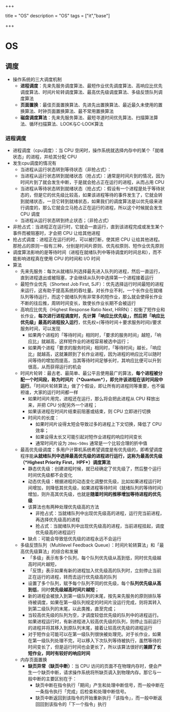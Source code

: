 

+++

title = "OS"
description = "OS"
tags = ["it","base"]

+++



# OS



## 调度

- 操作系统的三大调度机制
  - **进程调度**：先来先服务调度算法、最短作业优先调度算法、高响应比优先调度算法、时间片轮转调度算法、最高优先级调度算法、多级反馈队列调度算法
  - **页面置换**：最佳页面置换算法、先进先出置换算法、最近最久未使用的置换算法、时钟页面置换算法、最不常用置换算法
  - **磁盘调度算法**：先来先服务算法、最短寻道时间优先算法、扫描算法算法、循环扫描算法、LOOK与C-LOOK算法

### 进程调度

- 进程调度（cpu调度）：当 CPU 空闲时，操作系统就选择内存中的某个「就绪状态」的进程，并给其分配 CPU
- 发生cpu调度的情况有
  - 当进程从运行状态转到等待状态（非抢占式）：
  - 当进程从运行状态转到就绪状态（抢占式）：通常是时间片到的情况，因为时间片到了就会发生中断，于是就会抢占正在运行的进程，从而占用 CPU
  - 当进程从等待状态转到就绪状态（抢占式）：假设有一个进程是处于等待状态的，但是它的优先级比较高，如果该进程等待的事件发生了，它就会转到就绪状态，一旦它转到就绪状态，如果我们的调度算法是以优先级来进行调度的，那么它就会立马抢占正在运行的进程，所以这个时候就会发生 CPU 调度
  - 当进程从运行状态转到终止状态；（非抢占式）
- 非抢占式：当进程正在运行时，它就会一直运行，直到该进程完成或发生某个事件而被阻塞时，才会把 CPU 让给其他进程
- 抢占式调度：进程正在运行的时，可以被打断，使其把 CPU 让给其他进程。那抢占的原则一般有三种，分别是时间片原则、优先权原则、短作业优先原则
- 调度算法影响的是等待时间（进程在就绪队列中等待调度的时间总和），而不能影响进程真在使用 CPU 的时间和 I/O 时间
- 算法
  - 先来先服务：每次从就绪队列选择最先进入队列的进程，然后一直运行，直到进程退出或被阻塞，才会继续从队列中选择第一个进程接着运行
  - 最短作业优先（Shortest Job First, SJF）：优先选择运行时间最短的进程来运行，这有助于提高系统的吞吐量。对长作业不利，一个长作业在就绪队列等待运行，而这个就绪队列有非常多的短作业，那么就会使得长作业不断的往后推，周转时间变长，致使长作业长期不会被运行
  - 高响应比优先（Highest Response Ratio Next, HRRN）：权衡了短作业和长作业，**每次进行进程调度时，先计算「响应比优先级」，然后把「响应比优先级」最高的进程投入运行**，优先权=(等待时间＋要求服务时间)/要求服务时间，可以发现
    - 如果两个进程的「等待时间」相同时，「要求的服务时间」越短，「响应比」就越高，这样短作业的进程容易被选中运行；
    - 如果两个进程「要求的服务时间」相同时，「等待时间」越长，「响应比」就越高，这就兼顾到了长作业进程，因为进程的响应比可以随时间等待的增加而提高，当其等待时间足够长时，其响应比便可以升到很高，从而获得运行的机会
  - 时间片轮转：最古老、最简单、最公平且使用最广的算法，**每个进程被分配一个时间段，称为时间片（\*Quantum\*），即允许该进程在该时间段中运行**。「时间片轮转算法」做了个假设，即让所有的进程同等重要，也不偏袒谁，大家的运行时间都一样
    - 如果时间片用完，进程还在运行，那么将会把此进程从 CPU 释放出来，并把 CPU 分配另外一个进程；
    - 如果该进程在时间片结束前阻塞或结束，则 CPU 立即进行切换
    - 时间片的长度：
      - 如果时间片设得太短会导致过多的进程上下文切换，降低了 CPU 效率；
      - 如果设得太长又可能引起对短作业进程的响应时间变长
      - 通常时间片设为 `20ms~50ms` 通常是一个比较合理的折中值
  - 最高优先级调度：多用户计算机系统希望调度是有优先级的，即希望调度程序能**从就绪队列中选择最高优先级的进程进行运行，这称为最高优先级（\*Highest Priority First，HPF\*）调度算法**
    - 静态优先级：创建进程时候，就已经确定了优先级了，然后整个运行时间优先级都不会变化
    - 动态优先级：根据进程的动态变化调整优先级，比如如果进程运行时间增加，则降低其优先级，如果进程等待时间（就绪队列的等待时间）增加，则升高其优先级，也就是**随着时间的推移增加等待进程的优先级**
    - 该算法也有两种处理优先级高的方法
      - 非抢占式：当就绪队列中出现优先级高的进程，运行完当前进程，再选择优先级高的进程
      - 抢占式：当就绪队列中出现优先级高的进程，当前进程挂起，调度优先级高的进程运行
    - 缺点：可能会导致低优先级的进程永远不会运行
  - 多级反馈队列（Multilevel Feedback Queue）：时间片轮转算法」和「最高优先级算法」的综合和发展
    - 「多级」表示有多个队列，每个队列优先级从高到低，同时优先级越高时间片越短，
    - 「反馈」表示如果有新的进程加入优先级高的队列时，立刻停止当前正在运行的进程，转而去运行优先级高的队列
    - 设置了多个队列，赋予每个队列不同的优先级，每个**队列优先级从高到低**，同时**优先级越高时间片越短**；
    - 新的进程会被放入到第一级队列的末尾，按先来先服务的原则排队等待被调度，如果在第一级队列规定的时间片没运行完成，则将其转入到第二级队列的末尾，以此类推，直至完成；
    - 当较高优先级的队列为空，才调度较低优先级的队列中的进程运行。如果进程运行时，有新进程进入较高优先级的队列，则停止当前运行的进程并将其移入到原队列末尾，接着让较高优先级的进程运行
    - 对于短作业可能可以在第一级队列很快被处理完。对于长作业，如果在第一级队列处理不完，可以移入下次队列等待被执行，虽然等待的时间变长了，但是运行时间也会更长了，所以该算法很好的**兼顾了长短作业，同时有较好的响应时间**
  - 内存页面置换
    - **缺页异常（缺页中断）**：当 CPU 访问的页面不在物理内存时，便会产生一个缺页中断，请求操作系统将所缺页调入到物理内存。那它与一般中断的主要区别在于：
      - 缺页中断在指令执行「期间」产生和处理中断信号，而一般中断在一条指令执行「完成」后检查和处理中断信号。
      - 缺页中断返回到该指令的开始重新执行「该指令」，而一般中断返回回到该指令的「下一个指令」执行

